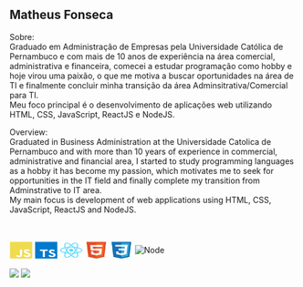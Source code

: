 ## Matheus Fonseca

Sobre:
<br/>
Graduado em Administração de Empresas pela Universidade Católica de Pernambuco e com mais de 10 anos de experiência na área comercial, administrativa e financeira, comecei a estudar programação como hobby e hoje virou uma paixão, o que me motiva a buscar oportunidades na área de TI e finalmente concluir minha transição da área Adminsitrativa/Comercial para TI.<br/>
Meu foco principal é o desenvolvimento de aplicações web utilizando HTML, CSS, JavaScript, ReactJS e NodeJS.

Overview:
<br/>
Graduated in Business Administration at the Universidade Catolica de Pernambuco and with more than 10 years of experience in commercial, administrative and financial area, I started to study programming languages as a hobby it has become my passion, which motivates me to seek for opportunities in the IT field and finally complete my transition from Adminstrative to IT area.<br/>
My main focus is development of web applications using HTML, CSS, JavaScript, ReactJS and NodeJS.

<br/>

<div style="display: inline_block"><br>
  <img align="center" alt="Js" height="30" width="40" src="https://raw.githubusercontent.com/devicons/devicon/master/icons/javascript/javascript-plain.svg">
  <img align="center" alt="Ts" height="30" width="40" src="https://raw.githubusercontent.com/devicons/devicon/master/icons/typescript/typescript-plain.svg">
  <img align="center" alt="React" height="30" width="40" src="https://raw.githubusercontent.com/devicons/devicon/master/icons/react/react-original.svg">
  <img align="center" alt="HTML" height="30" width="40" src="https://raw.githubusercontent.com/devicons/devicon/master/icons/html5/html5-original.svg">
  <img align="center" alt="CSS" height="30" width="40" src="https://raw.githubusercontent.com/devicons/devicon/master/icons/css3/css3-original.svg">
  <img align="center" alt="Node" height="30" width="40" src="https://cdn.jsdelivr.net/gh/devicons/devicon/icons/nodejs/nodejs-original.svg">

</div>

<br/>

<div> 
  <a href = "mailto:teus.fonseca@hotmail.com"><img src="https://img.shields.io/badge/-Gmail-%23333?style=for-the-badge&logo=gmail&logoColor=white" target="_blank"></a>
  <a href="https://www.linkedin.com/in/matheusfsk/" target="_blank"><img src="https://img.shields.io/badge/-LinkedIn-%230077B5?style=for-the-badge&logo=linkedin&logoColor=white" target="_blank"></a> 
  </div>

